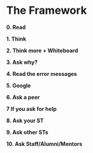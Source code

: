 # **The Framework**

**0. Read**

**1. Think**

**2. Think more + Whiteboard**

**3. Ask why?**

**4. Read the error messages**

**5. Google**

**6. Ask a peer**

**7 If you ask for help**

**8. Ask your ST**

**9. Ask other STs**

**10. Ask Staff/Alumni/Mentors**
